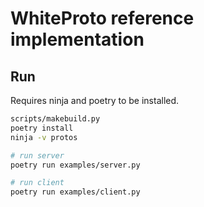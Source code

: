 # WhiteProto reference implementation

## Run
Requires ninja and poetry to be installed.

```bash
scripts/makebuild.py
poetry install
ninja -v protos

# run server
poetry run examples/server.py

# run client
poetry run examples/client.py
```
